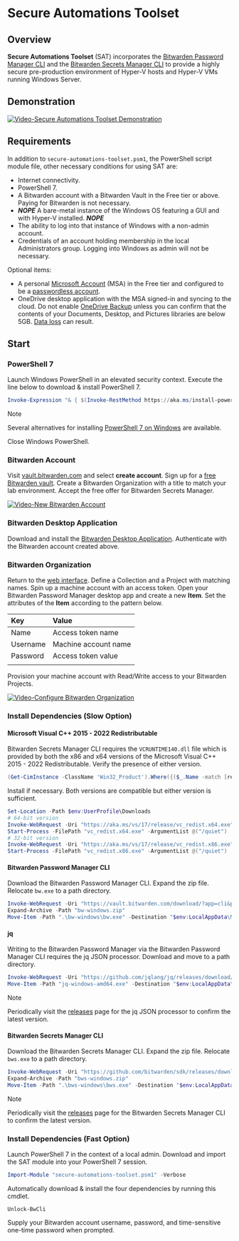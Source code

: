 # Secure Automations Toolset

## Overview
**Secure Automations Toolset** (SAT) incorporates the [Bitwarden Password Manager CLI](https://bitwarden.com/help/cli/) and the [Bitwarden Secrets Manager CLI](https://bitwarden.com/help/secrets-manager-cli/) to provide a highly secure pre-production environment of Hyper-V hosts and Hyper-V VMs running Windows Server. 

## Demonstration
[![Video-Secure Automations Toolset Demonstration](https://img.youtube.com/vi/WtYgwLHXOV0/0.jpg)](https://www.youtube.com/watch?v=WtYgwLHXOV0)

## Requirements
In addition to `secure-automations-toolset.psm1`, the PowerShell script module file, other necessary conditions for using SAT are:  
* Internet connectivity. 
* PowerShell 7. 
* A Bitwarden account with a Bitwarden Vault in the Free tier or above. Paying for Bitwarden is not necessary. 
* **_NOPE_** A bare-metal instance of the Windows OS featuring a GUI and with Hyper-V installed. **_NOPE_**
* The ability to log into that instance of Windows with a non-admin account. 
* Credentials of an account holding membership in the local Administrators group. Logging into Windows as admin will not be necessary. 

Optional items: 
* A personal [Microsoft Account](https://account.microsoft.com/account/) (MSA) in the Free tier and configured to be a [passwordless account](https://support.microsoft.com/en-us/windows/go-passwordless-with-your-microsoft-account-585a71d7-2295-4878-aeac-a014984df856). 
* OneDrive desktop application with the MSA signed-in and syncing to the cloud. Do not enable [OneDrive Backup](https://support.microsoft.com/en-us/office/turn-on-onedrive-backup-4e44ceab-bcdf-4d17-9ae0-6f00f6080adb) unless you can confirm that the contents of your Documents, Desktop, and Pictures libraries are below 5GB. [Data loss](https://askleo.com/onedrive-backup-versus-using-onedrive-for-backup-even-though-onedrive-isnt-backup/) can result. 

## Start
### PowerShell 7
Launch Windows PowerShell in an elevated security context. Execute the line below to download & install PowerShell 7. 
```powershell
Invoke-Expression "& { $(Invoke-RestMethod https://aka.ms/install-powershell.ps1) } -UseMSI"
```

> [!NOTE]
> Several alternatives for installing [PowerShell 7 on Windows](https://learn.microsoft.com/en-us/powershell/scripting/install/installing-powershell-on-windows) are available. 

Close Windows PowerShell. 

### Bitwarden Account
Visit [vault.bitwarden.com](https://vault.bitwarden.com/#/login) and select **create account**. Sign up for a [free Bitwarden vault](https://bitwarden.com/go/start-free/). Create a Bitwarden Organization with a title to match your lab environment. Accept the free offer for Bitwarden Secrets Manager. 

[![Video-New Bitwarden Account](https://img.youtube.com/vi/i_uSPgdqVO8/0.jpg)](https://www.youtube.com/watch?v=i_uSPgdqVO8)

### Bitwarden Desktop Application
Download and install the [Bitwarden Desktop Application](https://bitwarden.com/download/). Authenticate with the Bitwarden account created above. 

### Bitwarden Organization
Return to the [web interface](https://vault.bitwarden.com/#/login). Define a Collection and a Project with matching names. Spin up a machine account with an access token. Open your Bitwarden Password Manager desktop app and create a new **Item**. Set the attributes of the **Item** according to the pattern below. 

| Key | Value |
| :-- | :-- |
| Name | Access token name |
| Username | Machine account name |
| Password | Access token value |
|  |  |

Provision your machine account with Read/Write access to your Bitwarden Projects. 

[![Video-Configure Bitwarden Organization](https://img.youtube.com/vi/0_bWK1RH2DE/0.jpg)](https://www.youtube.com/watch?v=0_bWK1RH2DE)

### Install Dependencies (Slow Option)

#### Microsoft Visual C++ 2015 - 2022 Redistributable
Bitwarden Secrets Manager CLI requires the `VCRUNTIME140.dll` file which is provided by both the x86 and x64 versions of the Microsoft Visual C++ 2015 - 2022 Redistributable. Verify the presence of either version. 
```powershell
(Get-CimInstance -ClassName 'Win32_Product').Where({($_.Name -match [regex]::Escape('Microsoft Visual C++ 2022 X64 Minimum Runtime')) -or ($_.Name -match [regex]::Escape('Microsoft Visual C++ 2022 X86 Minimum Runtime'))})
```

Install if necessary. Both versions are compatible but either version is sufficient. 
```powershell
Set-Location -Path $env:UserProfile\Downloads
# 64-bit version
Invoke-WebRequest -Uri "https://aka.ms/vs/17/release/vc_redist.x64.exe" -OutFile "vc_redist.x64.exe"
Start-Process -FilePath "vc_redist.x64.exe" -ArgumentList @("/quiet")
# 32-bit version
Invoke-WebRequest -Uri "https://aka.ms/vs/17/release/vc_redist.x86.exe" -OutFile "vc_redist.x86.exe"
Start-Process -FilePath "vc_redist.x86.exe" -ArgumentList @("/quiet")
```

#### Bitwarden Password Manager CLI
Download the Bitwarden Password Manager CLI. Expand the zip file. Relocate `bw.exe` to a path directory. 
```powershell
Invoke-WebRequest -Uri "https://vault.bitwarden.com/download/?app=cli&platform=windows" -OutFile "bw-windows.zip"
Expand-Archive -Path "bw-windows.zip"
Move-Item -Path ".\bw-windows\bw.exe" -Destination "$env:LocalAppData\Microsoft\WindowsApps"
```

#### jq
Writing to the Bitwarden Password Manager via the Bitwarden Password Manager CLI requires the jq JSON processor. Download and move to a path directory. 
```powershell
Invoke-WebRequest -Uri "https://github.com/jqlang/jq/releases/download/jq-1.7.1/jq-windows-amd64.exe" -OutFile "jq-windows-amd64.exe"
Move-Item -Path "jq-windows-amd64.exe" -Destination "$env:LocalAppData\Microsoft\WindowsApps"
```

> [!NOTE]
> Periodically visit the [releases](https://github.com/jqlang/jq/releases) page for the jq JSON processor to confirm the latest version. 

#### Bitwarden Secrets Manager CLI
Download the Bitwarden Secrets Manager CLI. Expand the zip file. Relocate `bws.exe` to a path directory. 
```powershell
Invoke-WebRequest -Uri "https://github.com/bitwarden/sdk/releases/download/bws-v1.0.0/bws-x86_64-pc-windows-msvc-1.0.0.zip" -OutFile "bws-windows.zip"
Expand-Archive -Path "bws-windows.zip"
Move-Item -Path ".\bws-windows\bws.exe" -Destination "$env:LocalAppData\Microsoft\WindowsApps"
```

> [!NOTE]
> Periodically visit the [releases](https://github.com/bitwarden/sdk-sm/releases) page for the Bitwarden Secrets Manager CLI to confirm the latest version. 


### Install Dependencies (Fast Option)
Launch PowerShell 7 in the context of a local admin. Download and import the SAT module into your PowerShell 7 session. 
```powershell
Import-Module "secure-automations-toolset.psm1" -Verbose
```

Automatically download & install the four dependencies by running this cmdlet. 
```
Unlock-BwCli
```

Supply your Bitwarden account username, password, and time-sensitive one-time password when prompted. 

